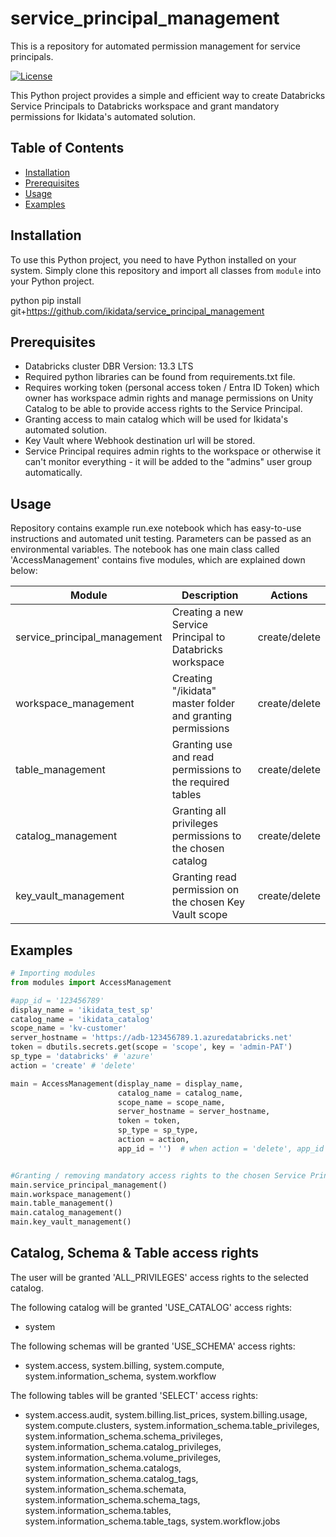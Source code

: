 # service_principal_management
This is a repository for automated permission management for service principals.

[![License](https://img.shields.io/badge/License-MIT-blue.svg)](https://opensource.org/licenses/MIT)

This Python project provides a simple and efficient way to create Databricks Service Principals to Databricks workspace and grant mandatory permissions for Ikidata's automated solution.

## Table of Contents

- [Installation](#installation)
- [Prerequisites](#prerequisites)
- [Usage](#usage)
- [Examples](#examples)

## Installation

To use this Python project, you need to have Python installed on your system. Simply clone this repository and import all classes from `module` into your Python project.

python
pip install git+https://github.com/ikidata/service_principal_management

## Prerequisites
* Databricks cluster DBR Version: 13.3 LTS 
* Required python libraries can be found from requirements.txt file. 
* Requires working token (personal access token / Entra ID Token) which owner has workspace admin rights and manage permissions on Unity Catalog to be able to provide access rights to the Service Principal. 
* Granting access to main catalog which will be used for Ikidata's automated solution.
* Key Vault where Webhook destination url will be stored.
* Service Principal requires admin rights to the workspace or otherwise it can't monitor everything - it will be added to the "admins" user group automatically.

## Usage

Repository contains example run.exe notebook which has easy-to-use instructions and automated unit testing. Parameters can be passed as an environmental variables. The notebook has one main class called 'AccessManagement' contains five modules, which are explained down below:

| Module                       | Description                                               |      Actions        |
|------------------------------|-----------------------------------------------------------|---------------------|
| service_principal_management | Creating a new Service Principal to Databricks workspace  |    create/delete    |
| workspace_management         | Creating "/ikidata" master folder and granting permissions|    create/delete    |  
| table_management             | Granting use and read permissions to the required tables  |    create/delete    |
| catalog_management           | Granting all privileges permissions to the chosen catalog |    create/delete    |
| key_vault_management         | Granting read permission on the chosen Key Vault scope    |    create/delete    |

## Examples

```python
# Importing modules
from modules import AccessManagement

#app_id = '123456789'
display_name = 'ikidata_test_sp'
catalog_name = 'ikidata_catalog'
scope_name = 'kv-customer'
server_hostname = 'https://adb-123456789.1.azuredatabricks.net'
token = dbutils.secrets.get(scope = 'scope', key = 'admin-PAT') 
sp_type = 'databricks' # 'azure'
action = 'create' # 'delete'

main = AccessManagement(display_name = display_name, 
                        catalog_name = catalog_name, 
                        scope_name = scope_name, 
                        server_hostname = server_hostname, 
                        token = token, 
                        sp_type = sp_type,
                        action = action,
                        app_id = '')  # when action = 'delete', app_id parameter is required


#Granting / removing mandatory access rights to the chosen Service Principal
main.service_principal_management()
main.workspace_management()
main.table_management()
main.catalog_management()
main.key_vault_management()
```
## Catalog, Schema & Table access rights
The user will be granted 'ALL_PRIVILEGES' access rights to the selected catalog.

The following catalog will be granted 'USE_CATALOG' access rights:
* system

The following schemas will be granted 'USE_SCHEMA' access rights:
* system.access, system.billing, system.compute, system.information_schema, system.workflow

The following tables will be granted 'SELECT' access rights:
* system.access.audit, system.billing.list_prices, system.billing.usage, system.compute.clusters, system.information_schema.table_privileges, system.information_schema.schema_privileges, system.information_schema.catalog_privileges, system.information_schema.volume_privileges, system.information_schema.catalogs, system.information_schema.catalog_tags, system.information_schema.schemata, system.information_schema.schema_tags, system.information_schema.tables, system.information_schema.table_tags, system.workflow.jobs
